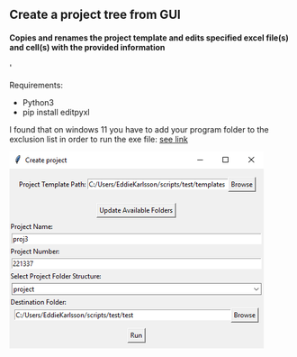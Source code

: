## Create a project tree from GUI
#### Copies and renames the project template and edits specified excel file(s) and cell(s) with the provided information
'

Requirements:
- Python3
- pip install editpyxl

I found that on windows 11 you have to add your program folder to the exclusion list in order to run the exe file: [see link](https://answers.microsoft.com/en-us/windows/forum/all/windows-defender-thinks-my-exe-file-is-a-virus/6f2562f3-772d-4696-bc29-43dbac8185f2)



![Screenshot](https://github.com/eddieKarlsson/create-project-gui/blob/main/img.png?raw=true)